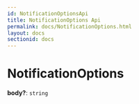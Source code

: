 ```yaml
---  
id: NotificationOptionsApi
title: NotificationOptions Api
permalink: docs/NotificationOptions.html
layout: docs
sectionid: docs
---  
```


# NotificationOptions  
**body?**: `string`  
